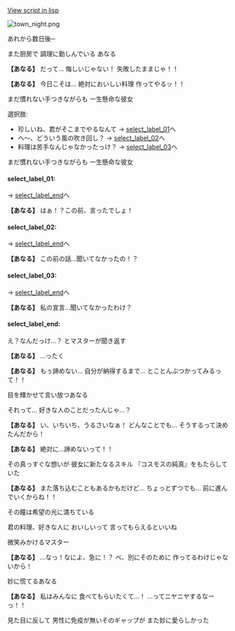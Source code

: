 [View script in lisp](../scripts/20141204.txt)

![town_night.png](../images/backgrounds/town_night.png)

あれから数日後─

また厨房で
調理に勤しんでいる
あなる

**【あなる】**
だって…
悔しいじゃない！
失敗したままじゃ！！

**【あなる】**
今日こそは…
絶対においしい料理
作ってやるッ！！

まだ慣れない手つきながらも
一生懸命な彼女

選択肢:
- 珍しいね、君がそこまでやるなんて → [select_label_01](#select_label_01)へ
- へ～、どういう風の吹き回し？ → [select_label_02](#select_label_02)へ
- 料理は苦手なんじゃなかったっけ？ → [select_label_03](#select_label_03)へ

まだ慣れない手つきながらも
一生懸命な彼女

#### select_label_01:
 → [select_label_end](#select_label_end)へ

**【あなる】**
はぁ！？この前、言ったでしょ！

#### select_label_02:
 → [select_label_end](#select_label_end)へ

**【あなる】**
この前の話…聞いてなかったの！？

#### select_label_03:
 → [select_label_end](#select_label_end)へ

**【あなる】**
私の宣言…聞いてなかったわけ？

#### select_label_end:

え？なんだっけ…？
とマスターが聞き返す

**【あなる】**
…ったく

**【あなる】**
もぅ諦めない…
自分が納得するまで…
とことんぶつかってみるって！！

目を輝かせて言い放つあなる

それって…
好きな人のことだったんじゃ…？

**【あなる】**
い、いちいち、うるさいなぁ！
どんなことでも…
そうするって決めたんだから！

**【あなる】**
絶対に…諦めないって！！

その真っすぐな想いが
彼女に新たなるスキル
『コスモスの純真』をもたらしていた

**【あなる】**
また落ち込むこともあるかもだけど…
ちょっとずつでも…
前に進んでいくからね！！

その瞳は希望の光に満ちている

君の料理、好きな人に
おいしいって
言ってもらえるといいね

微笑みかけるマスター

**【あなる】**
…なっ！なによ、急に！？
べ、別にそのために
作ってるわけじゃないから！

妙に慌てるあなる

**【あなる】**
私はみんなに
食べてもらいたくて…！
…ってニヤニヤするなーっ！！

見た目に反して
男性に免疫が無いそのギャップが
また妙に愛らしかった
